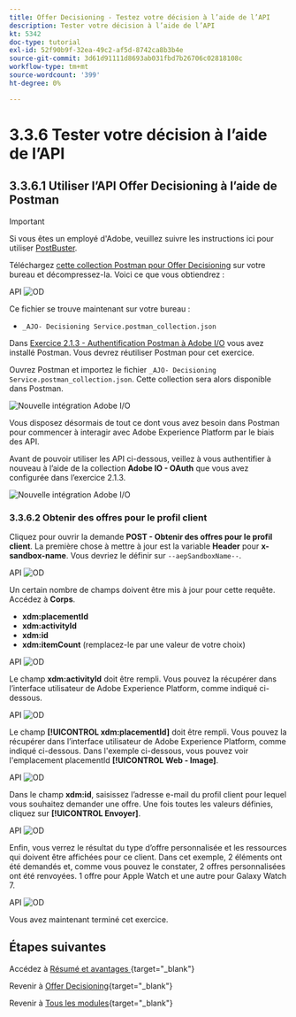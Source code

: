 ```yaml
---
title: Offer Decisioning - Testez votre décision à l’aide de l’API
description: Tester votre décision à l’aide de l’API
kt: 5342
doc-type: tutorial
exl-id: 52f90b9f-32ea-49c2-af5d-8742ca8b3b4e
source-git-commit: 3d61d91111d8693ab031fbd7b26706c02818108c
workflow-type: tm+mt
source-wordcount: '399'
ht-degree: 0%

---
```


# 3.3.6 Tester votre décision à l’aide de l’API

## 3.3.6.1 Utiliser l’API Offer Decisioning à l’aide de Postman

>[!IMPORTANT]
>
>Si vous êtes un employé d&#39;Adobe, veuillez suivre les instructions ici pour utiliser [PostBuster](./../../../../modules/getting-started/gettingstarted/ex8.md).

Téléchargez [cette collection Postman pour Offer Decisioning](./../../../../assets/postman/postman_offer-decisioning.zip) sur votre bureau et décompressez-la. Voici ce que vous obtiendrez :

API ![OD](./images/unzip.png)

Ce fichier se trouve maintenant sur votre bureau :

- `_AJO- Decisioning Service.postman_collection.json`

Dans [Exercice 2.1.3 - Authentification Postman à Adobe I/O](./../../../../modules/delivery-activation/rtcdp-b2c/rtcdpb2c-1/ex3.md) vous avez installé Postman. Vous devrez réutiliser Postman pour cet exercice.

Ouvrez Postman et importez le fichier `_AJO- Decisioning Service.postman_collection.json`. Cette collection sera alors disponible dans Postman.

![Nouvelle intégration Adobe I/O](./images/postmanui.png)

Vous disposez désormais de tout ce dont vous avez besoin dans Postman pour commencer à interagir avec Adobe Experience Platform par le biais des API.

Avant de pouvoir utiliser les API ci-dessous, veillez à vous authentifier à nouveau à l’aide de la collection **Adobe IO - OAuth** que vous avez configurée dans l’exercice 2.1.3.

![Nouvelle intégration Adobe I/O](./images/postmanui1.png)


### 3.3.6.2 Obtenir des offres pour le profil client

Cliquez pour ouvrir la demande **POST - Obtenir des offres pour le profil client**. La première chose à mettre à jour est la variable **Header** pour **x-sandbox-name**. Vous devriez le définir sur `--aepSandboxName--`.

API ![OD](./images/api23.png)

Un certain nombre de champs doivent être mis à jour pour cette requête. Accédez à **Corps**.

- **xdm:placementId**
- **xdm:activityId**
- **xdm:id**
- **xdm:itemCount** (remplacez-le par une valeur de votre choix)

API ![OD](./images/api24.png)

Le champ **xdm:activityId** doit être rempli. Vous pouvez la récupérer dans l’interface utilisateur de Adobe Experience Platform, comme indiqué ci-dessous.

API ![OD](./images/activityid.png)

Le champ **[!UICONTROL xdm:placementId]** doit être rempli. Vous pouvez la récupérer dans l’interface utilisateur de Adobe Experience Platform, comme indiqué ci-dessous. Dans l&#39;exemple ci-dessous, vous pouvez voir l&#39;emplacement placementId **[!UICONTROL Web - Image]**.

API ![OD](./images/placementid.png)

Dans le champ **xdm:id**, saisissez l’adresse e-mail du profil client pour lequel vous souhaitez demander une offre. Une fois toutes les valeurs définies, cliquez sur **[!UICONTROL Envoyer]**.

API ![OD](./images/api24a.png)

Enfin, vous verrez le résultat du type d’offre personnalisée et les ressources qui doivent être affichées pour ce client. Dans cet exemple, 2 éléments ont été demandés et, comme vous pouvez le constater, 2 offres personnalisées ont été renvoyées. 1 offre pour Apple Watch et une autre pour Galaxy Watch 7.

API ![OD](./images/api25.png)

Vous avez maintenant terminé cet exercice.

## Étapes suivantes

Accédez à [ Résumé et avantages ](./summary.md){target="_blank"}

Revenir à [Offer Decisioning](offer-decisioning.md){target="_blank"}

Revenir à [Tous les modules](./../../../../overview.md){target="_blank"}
